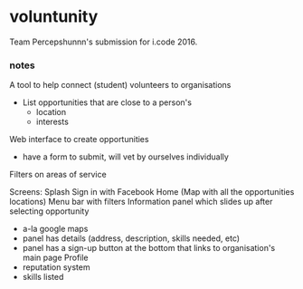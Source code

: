 # voluntunity
Team Percepshunnn's submission for i.code 2016.

### notes
A tool to help connect (student) volunteers to organisations
* List opportunities that are close to a person's
	- location
	- interests

Web interface to create opportunities
* have a form to submit, will vet by ourselves individually	

Filters on areas of service

Screens:
Splash
Sign in with Facebook
Home (Map with all the opportunities locations)
Menu bar with filters
Information panel which slides up after selecting opportunity
* a-la google maps
* panel has details (address, description, skills needed, etc)
* panel has a sign-up button at the bottom that links to organisation's main page
Profile
* reputation system
* skills listed
